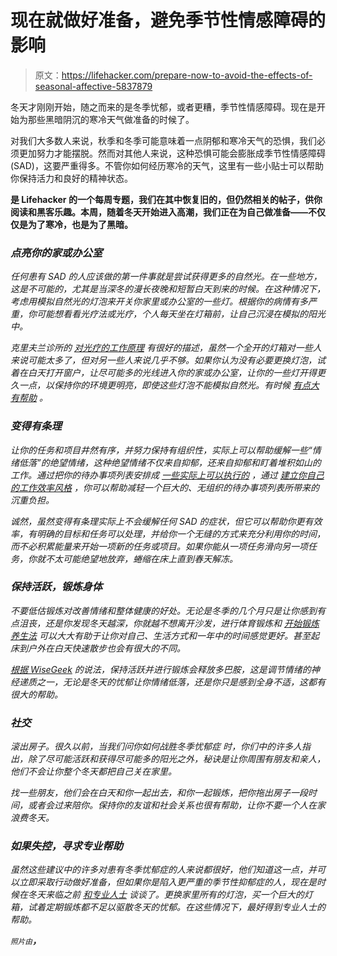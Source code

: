 # 现在就做好准备，避免季节性情感障碍的影响

> 原文：<https://lifehacker.com/prepare-now-to-avoid-the-effects-of-seasonal-affective-5837879>

冬天才刚刚开始，随之而来的是冬季忧郁，或者更糟，季节性情感障碍。现在是开始为那些黑暗阴沉的寒冷天气做准备的时候了。



对我们大多数人来说，秋季和冬季可能意味着一点阴郁和寒冷天气的恐惧，我们必须更加努力才能摆脱。然而对其他人来说，这种恐惧可能会膨胀成季节性情感障碍(SAD)，这要严重得多。不管你如何经历寒冷的天气，这里有一些小贴士可以帮助你保持活力和良好的精神状态。

[](http://lifehacker.com/tag/blast-from-the-past)**是 Lifehacker 的一个每周专题，我们在其中恢复旧的，但仍然相关的帖子，供你阅读和黑客乐趣。本周，随着冬天开始进入高潮，我们正在为自己做准备——不仅仅是为了寒冷，也是为了黑暗。**

### ***点亮你的家或办公室***

*任何患有 SAD 的人应该做的第一件事就是尝试获得更多的自然光。在一些地方，这是不可能的，尤其是当深冬的漫长夜晚和短暂白天到来的时候。在这种情况下，考虑用模拟自然光的灯泡来开关你家里或办公室的一些灯。根据你的病情有多严重，你可能想看看光疗法或光疗，个人每天坐在灯箱前，让自己沉浸在模拟的阳光中。*

*克里夫兰诊所的 [对光疗的工作原理](http://my.clevelandclinic.org/disorders/seasonal_affective_disorder_sad/hic_what_is_seasonal_depression.aspx) 有很好的描述，虽然一个全开的灯箱对一些人来说可能太多了，但对另一些人来说几乎不够。如果你认为没有必要更换灯泡，试着在白天打开窗户，让尽可能多的光线进入你的家或办公室，让你的一些灯开得更久一点，以保持你的环境更明亮，即使这些灯泡不能模拟自然光。有时候 [有点大有帮助](https://lifehacker.com/how-to-deal-with-the-winter-blues-using-light-and-dark-5987531) 。*

### ***变得有条理***

*让你的任务和项目井然有序，并努力保持有组织性，实际上可以帮助缓解一些“情绪低落”的绝望情绪，这种绝望情绪不仅来自抑郁，还来自抑郁和盯着堆积如山的工作。通过把你的待办事项列表安排成 [一些实际上可以执行的](https://lifehacker.com/back-to-basics-how-to-simplify-your-to-do-list-and-mak-5954123) ，通过 [建立你自己的工作效率风格](https://lifehacker.com/build-your-own-productivity-style-by-remixing-the-best-5828033) ，你可以帮助减轻一个巨大的、无组织的待办事项列表所带来的沉重负担。*

*诚然，虽然变得有条理实际上不会缓解任何 SAD 的症状，但它可以帮助你更有效率，有明确的目标和任务可以处理，并给你一个无缝的方式来充分利用你的时间，而不必积累能量来开始一项新的任务或项目。如果你能从一项任务滑向另一项任务，你就不太可能绝望地放弃，蜷缩在床上直到春天解冻。*

### ***保持活跃，锻炼身体***

*不要低估锻炼对改善情绪和整体健康的好处。无论是冬季的几个月只是让你感到有点沮丧，还是你发现冬天越深，你就越不想离开沙发，进行体育锻炼和 [开始锻炼养生法](https://lifehacker.com/how-can-i-keep-my-exercise-routine-in-the-winter-1490385335) 可以大大有助于让你对自己、生活方式和一年中的时间感觉更好。甚至起床到户外在白天快速散步也会有很大的不同。*

*[根据 WiseGeek](http://www.wisegeek.com/how-can-i-treat-seasonal-affective-disorder.htm) 的说法，保持活跃并进行锻炼会释放多巴胺，这是调节情绪的神经递质之一，无论是冬天的忧郁让你情绪低落，还是你只是感到全身不适，这都有很大的帮助。*

### ***社交***

*滚出房子。很久以前，当我们问你如何战胜冬季忧郁症 时，你们中的许多人指出，除了尽可能活跃和获得尽可能多的阳光之外，秘诀是让你周围有朋友和亲人，他们不会让你整个冬天都把自己关在家里。*

*找一些朋友，他们会在白天和你一起出去，和你一起锻炼，把你拖出房子一段时间，或者会过来陪你。保持你的友谊和社会关系也很有帮助，让你不要一个人在家浪费冬天。*

### ***如果失控，寻求专业帮助***

*虽然这些建议中的许多对患有冬季忧郁症的人来说都很好，他们知道这一点，并可以立即采取行动做好准备，但如果你是陷入更严重的季节性抑郁症的人，现在是时候在冬天来临之前 [和专业人士](https://lifehacker.com/how-do-i-select-a-therapist-or-counselor-5874359) 谈谈了。更换家里所有的灯泡，买一个巨大的灯箱，试着定期锻炼都不足以驱散冬天的忧郁。在这些情况下，最好得到专业人士的帮助。*

*<small>*照片由*</small>[<small></small>](http://www.flickr.com/photos/lentzstudios/3973144639/)**，***